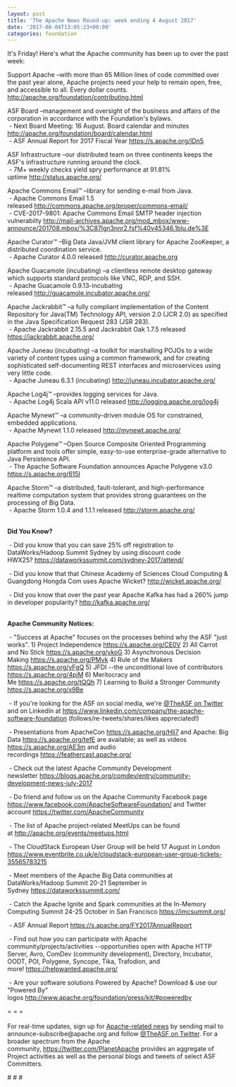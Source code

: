 ```yaml
---
layout: post
title: 'The Apache News Round-up: week ending 4 August 2017'
date: '2017-08-04T13:05:23+00:00'
categories: foundation
---
```

<p>It's Friday! Here's what the Apache community has been up to over the past week:</p> 
  <p>Support Apache&nbsp;–with more than 65 Million lines of code committed over the past year alone, Apache projects need your help to remain open, free, and accessible to all. Every dollar counts. <a href="http://apache.org/foundation/contributing.html">http://apache.org/foundation/contributing.html</a></p> 
  <div> 
    <p>ASF Board –management and oversight of the business and affairs of the corporation in accordance with the Foundation's bylaws.<br />&nbsp;- Next Board Meeting: 16 August. Board calendar and minutes <a href="http://apache.org/foundation/board/calendar.html">http://apache.org/foundation/board/calendar.html</a><br />&nbsp;- ASF Annual Report for 2017 Fiscal Year&nbsp;<a href="https://s.apache.org/IDn5">https://s.apache.org/IDn5</a></p> 
    <p>ASF Infrastructure –our distributed team on three continents keeps the ASF's infrastructure running around the clock.<br />&nbsp;- 7M+ weekly checks yield spry performance at 91.81% uptime&nbsp;<a href="http://status.apache.org/">http://status.apache.org/</a></p> 
    <p>Apache Commons Email™ –library for sending e-mail from Java.<br />&nbsp;- Apache Commons Email 1.5 released&nbsp;<a href="http://commons.apache.org/proper/commons-email/">http://commons.apache.org/proper/commons-email/</a><br />&nbsp;-&nbsp;CVE-2017-9801: Apache Commons Email SMTP header injection vulnerabilty&nbsp;<a href="http://mail-archives.apache.org/mod_mbox/www-announce/201708.mbox/%3C87lgn3nnr2.fsf%40v45346.1blu.de%3E">http://mail-archives.apache.org/mod_mbox/www-announce/201708.mbox/%3C87lgn3nnr2.fsf%40v45346.1blu.de%3E</a></p> 
  </div> 
  <div> 
    <p>Apache Curator™ –Big Data&nbsp;Java/JVM client library for Apache ZooKeeper, a distributed coordination service.<br />&nbsp;- Apache Curator 4.0.0 released&nbsp;<a href="http://curator.apache.org">http://curator.apache.org</a></p> 
    <p>Apache Guacamole (incubating)&nbsp;–a clientless remote desktop gateway which supports standard protocols like VNC, RDP, and SSH.<br />&nbsp;- Apache Guacamole 0.9.13-incubating released&nbsp;<a href="http://guacamole.incubator.apache.org/">http://guacamole.incubator.apache.org/</a></p> 
    <p>Apache Jackrabbit™ –a fully compliant implementation of the Content Repository for Java(TM) Technology API, version 2.0 (JCR 2.0) as specified in the Java Specification Request 283 (JSR 283).<br />&nbsp;- Apache Jackrabbit 2.15.5 and Jackrabbit Oak 1.7.5 released <a href="%20https://jackrabbit.apache.org/">https://jackrabbit.apache.org/</a></p> 
    <p>Apache Juneau (incubating) –a toolkit for marshalling POJOs to a wide variety of content types using a common framework, and for creating sophisticated self-documenting REST interfaces and microservices using very little code.<br />&nbsp;- Apache Juneau 6.3.1 (incubating)&nbsp;<a href="http://juneau.incubator.apache.org/">http://juneau.incubator.apache.org/</a></p> 
    <p>Apache Log4j™ –provides logging services for Java.<br />&nbsp;- Apache Log4j Scala API v11.0 released&nbsp;<a href="http://logging.apache.org/log4j">http://logging.apache.org/log4j</a></p> 
    <p>Apache Mynewt™ –a community-driven module OS for constrained, embedded applications.<br />&nbsp;- Apache Mynewt 1.1.0 released&nbsp;<a href="http://mynewt.apache.org/">http://mynewt.apache.org/</a></p> 
    <p>Apache Polygene™ –Open Source Composite Oriented Programming platform and tools offer simple, easy-to-use enterprise-grade alternative to Java Persistence API.<br />&nbsp;-&nbsp;The Apache Software Foundation announces Apache Polygene v3.0 <a href="https://s.apache.org/615I">https://s.apache.org/615I</a></p> 
    <p>Apache Storm™ –a distributed, fault-tolerant, and high-performance realtime computation system that provides strong guarantees on the processing of Big Data.<br />&nbsp;- Apache Storm 1.0.4 and 1.1.1 released&nbsp;<a href="http://storm.apache.org/">http://storm.apache.org/</a><br /><br /></p> 
    <p> </p> 
    <p> </p> 
    <p><strong>Did You Know?</strong></p> 
    <p>&nbsp;- Did you know that&nbsp;you can save 25% off registration to DataWorks/Hadoop Summit Sydney by using discount code HWX25?&nbsp;<a href="https://dataworkssummit.com/sydney-2017/attend/">https://dataworkssummit.com/sydney-2017/attend/</a></p> 
    <p>&nbsp;- Did you know that that Chinese Academy of Sciences Cloud Computing &amp; Guangdong Hongda Com uses Apache Wicket?&nbsp;<a href="http://wicket.apache.org/">http://wicket.apache.org/</a></p> 
    <p>&nbsp;- Did you know that over the past year Apache Kafka has had a 260% jump in developer popularity?&nbsp;<a href="http://kafka.apache.org/">http://kafka.apache.org/</a><br /><br /></p> 
  </div> 
  <div> 
    <p><strong>Apache Community Notices:</strong></p> 
  </div> 
  <div> 
    <p>&nbsp;- &quot;Success at Apache&quot; focuses on the processes behind why the ASF &quot;just works&quot;. 1) Project Independence <a href="https://s.apache.org/CE0V">https://s.apache.org/CE0V</a>&nbsp;2) All Carrot and No Stick&nbsp;<a href="https://s.apache.org/ykoG">https://s.apache.org/ykoG</a>&nbsp;3)&nbsp;Asynchronous Decision Making&nbsp;<a href="https://s.apache.org/PMvk">https://s.apache.org/PMvk</a>&nbsp;4)&nbsp;Rule of the Makers <a href="https://s.apache.org/yFgQ">https://s.apache.org/yFgQ</a>&nbsp;5) JFDI --the unconditional love of contributors <a href="https://s.apache.org/4pjM">https://s.apache.org/4pjM</a>&nbsp;6) Meritocracy and Me&nbsp;<a href="https://s.apache.org/tQQh">https://s.apache.org/tQQh</a>&nbsp;7)&nbsp;Learning to Build a Stronger Community <a href="https://s.apache.org/x9Be">https://s.apache.org/x9Be</a></p> 
    <p>&nbsp;- If you're looking for the ASF on social media, we're <a href="https://twitter.com/TheASF">@TheASF on Twitter</a> and on LinkedIn at&nbsp;<a href="https://www.linkedin.com/company/the-apache-software-foundation">https://www.linkedin.com/company/the-apache-software-foundation</a>&nbsp;(follows/re-tweets/shares/likes appreciated!)</p>&nbsp;- Presentations from ApacheCon&nbsp;<a href="https://s.apache.org/Hli7">https://s.apache.org/Hli7</a>&nbsp;and Apache: Big Data&nbsp;<a href="https://s.apache.org/tefE">https://s.apache.org/tefE</a>&nbsp;are available; as well as videos <a href="https://s.apache.org/AE3m">https://s.apache.org/AE3m</a>&nbsp;and audio recordings&nbsp;<a href="https://feathercast.apache.org/">https://feathercast.apache.org/</a> 
    <p>&nbsp;- Check out the latest Apache Community Development newsletter&nbsp;<a href="https://blogs.apache.org/comdev/entry/community-development-news-july-2017">https://blogs.apache.org/comdev/entry/community-development-news-july-2017</a></p> 
    <p>&nbsp;- Do friend and follow us on the Apache Community Facebook page <a href="https://www.facebook.com/ApacheSoftwareFoundation/">https://www.facebook.com/ApacheSoftwareFoundation/</a>&nbsp;and Twitter account <a href="https://twitter.com/ApacheCommunity">https://twitter.com/ApacheCommunity</a></p> 
    <p>&nbsp;- The list of Apache project-related MeetUps can be found at&nbsp;<a href="http://apache.org/events/meetups.html">http://apache.org/events/meetups.html</a></p> 
    <p>&nbsp;- The CloudStack European User Group will be held 17 August in London <a href="https://www.eventbrite.co.uk/e/cloudstack-european-user-group-tickets-35565783215">https://www.eventbrite.co.uk/e/cloudstack-european-user-group-tickets-35565783215</a></p> 
    <p>&nbsp;- Meet members of the Apache Big Data communities at DataWorks/Hadoop Summit 20-21 September in Sydney&nbsp;<a href="https://dataworkssummit.com/">https://dataworkssummit.com/</a> </p> 
    <p>&nbsp;- Catch the Apache Ignite and Spark communities at the In-Memory Computing Summit 24-25 October in San Francisco&nbsp;<a href="https://imcsummit.org/">https://imcsummit.org/</a></p> 
    <p>&nbsp;- ASF Annual Report&nbsp;<a href="https://s.apache.org/FY2017AnnualReport">https://s.apache.org/FY2017AnnualReport</a></p> 
    <div> 
      <p>&nbsp;- Find out how you can participate with Apache community/projects/activities --opportunities open with&nbsp;Apache HTTP Server,&nbsp;Avro, ComDev (community development), Directory, Incubator, OODT, POI, Polygene, Syncope, Tika, Trafodion, and more!&nbsp;<a href="https://helpwanted.apache.org/">https://helpwanted.apache.org/</a></p> 
    </div> 
    <p>&nbsp;- Are your software solutions Powered by Apache? Download &amp; use our &quot;Powered By&quot; logos&nbsp;<a href="http://www.apache.org/foundation/press/kit/#poweredby">http://www.apache.org/foundation/press/kit/#poweredby</a></p> 
    <div>= = =</div> 
    <div><br /></div> 
    <div>For real-time updates, sign up for <a href="http://apache.org/foundation/mailinglists.html#foundation-announce">Apache-related news</a> by sending mail to announce-subscribe@apache.org and follow <a href="https://twitter.com/TheASF">@TheASF on Twitter</a>. For a broader spectrum from the Apache community,&nbsp;<a href="http://s.apache.org/landsend">https://twitter.com/PlanetApache</a> provides an aggregate of Project activities as well as the personal blogs and tweets of select ASF Committers.</div> 
  </div> 
  <p># # #</p>
